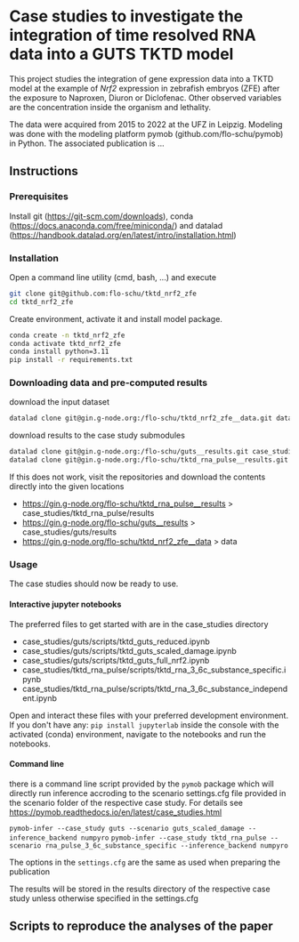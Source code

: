 # Case studies to investigate the integration of time resolved RNA data into a GUTS TKTD model

This project studies the integration of gene expression data into a TKTD model at the example of *Nrf2* expression in zebrafish embryos (ZFE) after the exposure to Naproxen, Diuron or Diclofenac. Other observed variables are the concentration inside the organism and lethality.

The data were acquired from 2015 to 2022 at the UFZ in Leipzig. Modeling was done with the modeling platform pymob (github.com/flo-schu/pymob) in Python.
The associated publication is ...

## Instructions

### Prerequisites

Install git (https://git-scm.com/downloads), conda (https://docs.anaconda.com/free/miniconda/) and datalad (https://handbook.datalad.org/en/latest/intro/installation.html)

### Installation

Open a command line utility (cmd, bash, ...) and execute

```bash
git clone git@github.com:flo-schu/tktd_nrf2_zfe
cd tktd_nrf2_zfe
```

Create environment, activate it and install model package. 
```bash
conda create -n tktd_nrf2_zfe
conda activate tktd_nrf2_zfe
conda install python=3.11
pip install -r requirements.txt
```

### Downloading data and pre-computed results

download the input dataset
```bash
datalad clone git@gin.g-node.org:/flo-schu/tktd_nrf2_zfe__data.git data
```

download results to the case study submodules
```bash
datalad clone git@gin.g-node.org:/flo-schu/guts__results.git case_studies/guts/results
datalad clone git@gin.g-node.org:/flo-schu/tktd_rna_pulse__results.git case_studies/tktd_rna_pulse/results
```

If this does not work, visit the repositories and download the contents directly into
the given locations

- https://gin.g-node.org/flo-schu/tktd_rna_pulse__results > case_studies/tktd_rna_pulse/results
- https://gin.g-node.org/flo-schu/guts__results > case_studies/guts/results
- https://gin.g-node.org/flo-schu/tktd_nrf2_zfe__data > data

### Usage

The case studies should now be ready to use.

#### Interactive jupyter notebooks 

The preferred files to get started with are in the case_studies directory

- case_studies/guts/scripts/tktd_guts_reduced.ipynb
- case_studies/guts/scripts/tktd_guts_scaled_damage.ipynb
- case_studies/guts/scripts/tktd_guts_full_nrf2.ipynb
- case_studies/tktd_rna_pulse/scripts/tktd_rna_3_6c_substance_specific.ipynb
- case_studies/tktd_rna_pulse/scripts/tktd_rna_3_6c_substance_independent.ipynb

Open and interact these files with your preferred development environment. If you
don't have any: `pip install jupyterlab` inside the console with the activated
(conda) environment, navigate to the notebooks and run the notebooks.

#### Command line

there is a command line script provided by the `pymob` package which will directly
run inference accroding to the scenario settings.cfg file provided in the scenario
folder of the respective case study. For details see https://pymob.readthedocs.io/en/latest/case_studies.html

`pymob-infer --case_study guts --scenario guts_scaled_damage --inference_backend numpyro`
`pymob-infer --case_study tktd_rna_pulse --scenario rna_pulse_3_6c_substance_specific --inference_backend numpyro`

The options in the `settings.cfg` are the same as used when preparing the publication

The results will be stored in the results directory of the respective case study 
unless otherwise specified in the settings.cfg

## Scripts to reproduce the analyses of the paper

